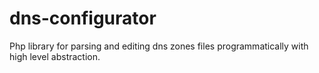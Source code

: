 # dns-configurator
Php library for parsing and editing dns zones files programmatically with high level abstraction.
